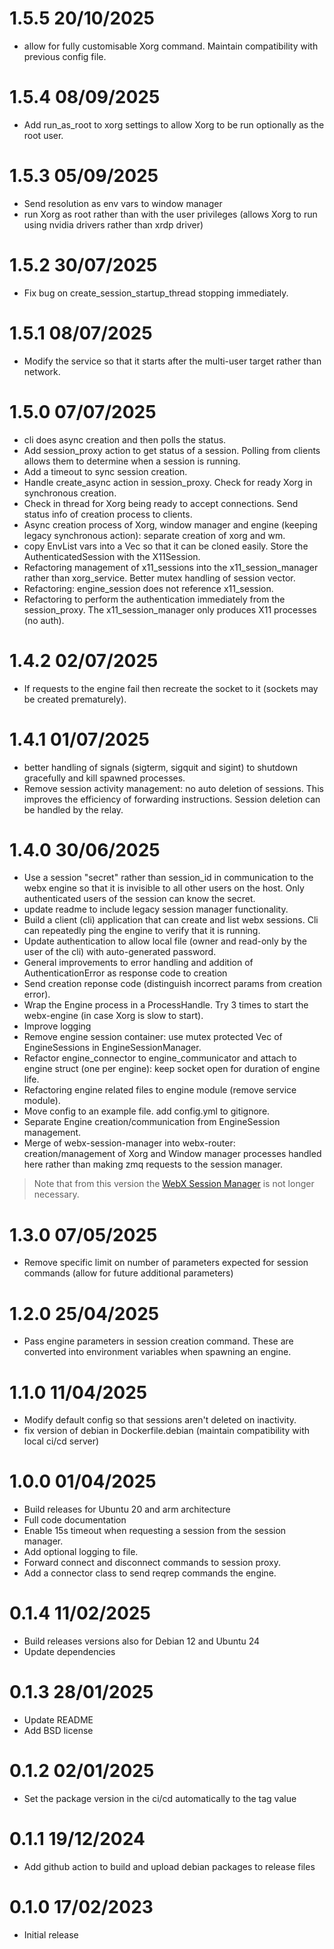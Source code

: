 1.5.5 20/10/2025
================
 * allow for fully customisable Xorg command. Maintain compatibility with previous config file.

1.5.4 08/09/2025
================
 * Add run_as_root to xorg settings to allow Xorg to be run optionally as the root user.

1.5.3 05/09/2025
================
 * Send resolution as env vars to window manager
 * run Xorg as root rather than with the user privileges (allows Xorg to run using nvidia drivers rather than xrdp driver)

1.5.2 30/07/2025
================
 * Fix bug on create_session_startup_thread stopping immediately.

1.5.1 08/07/2025
================
 * Modify the service so that it starts after the multi-user target rather than network.

1.5.0 07/07/2025
================
 * cli does async creation and then polls the status.
 * Add session_proxy action to get status of a session. Polling from clients allows them to determine when a session is running.
 * Add a timeout to sync session creation.
 * Handle create_async action in session_proxy. Check for ready Xorg in synchronous creation.
 * Check in thread for Xorg being ready to accept connections. Send status info of creation process to clients.
 * Async creation process of Xorg, window manager and engine (keeping legacy synchronous action): separate creation of xorg and wm. 
 * copy EnvList vars into a Vec so that it can be cloned easily. Store the AuthenticatedSession with the X11Session.
 * Refactoring management of x11_sessions into the x11_session_manager rather than xorg_service. Better mutex handling of session vector.
 * Refactoring: engine_session does not reference x11_session.
 * Refactoring to perform the authentication immediately from the session_proxy. The x11_session_manager only produces X11 processes (no auth).

1.4.2 02/07/2025
================
 * If requests to the engine fail then recreate the socket to it (sockets may be created prematurely).

1.4.1 01/07/2025
================
 * better handling of signals (sigterm, sigquit and sigint) to shutdown gracefully and kill spawned processes.
 * Remove session activity management: no auto deletion of sessions. This improves the efficiency of forwarding instructions. Session deletion can be handled by the relay.

1.4.0 30/06/2025
================
 * Use a session "secret" rather than session_id in communication to the webx engine so that it is invisible to all other users on the host. Only authenticated users of the session can know the secret.
 * update readme to include legacy session manager functionality.
 * Build a client (cli) application that can create and list webx sessions. Cli can repeatedly ping the engine to verify that it is running.
 * Update authentication to allow local file (owner and read-only by the user of the cli) with auto-generated password.
 * General improvements to error handling and addition of AuthenticationError as response code to creation
 * Send creation reponse code (distinguish incorrect params from creation error).
 * Wrap the Engine process in a ProcessHandle.  Try 3 times to start the webx-engine (in case Xorg is slow to start).
 * Improve logging
 * Remove engine session container: use mutex protected Vec of EngineSessions in EngineSessionManager.
 * Refactor engine_connector to engine_communicator and attach to engine struct (one per engine): keep socket open for duration of engine life.
 * Refactoring engine related files to engine module (remove service module).
 * Move config to an example file. add config.yml to gitignore.
 * Separate Engine creation/communication from EngineSession management.
 * Merge of webx-session-manager into webx-router: creation/management of Xorg and Window manager processes handled here rather than making zmq requests to the session manager.

> Note that from this version the [WebX Session Manager](https://github.com/ILLGrenoble/webx-session-manager) is not longer necessary.

1.3.0 07/05/2025
================
 * Remove specific limit on number of parameters expected for session commands (allow for future additional parameters)

1.2.0 25/04/2025
================
 * Pass engine parameters in session creation command. These are converted into environment variables when spawning an engine.

1.1.0 11/04/2025
================
 * Modify default config so that sessions aren't deleted on inactivity.
 * fix version of debian in Dockerfile.debian (maintain compatibility with local ci/cd server)

1.0.0 01/04/2025
================
 * Build releases for Ubuntu 20 and arm architecture
 * Full code documentation
 * Enable 15s timeout when requesting a session from the session manager.
 * Add optional logging to file.
 * Forward connect and disconnect commands to session proxy. 
 * Add a connector class to send reqrep commands the engine.

0.1.4 11/02/2025
================
 * Build releases versions also for Debian 12 and Ubuntu 24
 * Update dependencies

0.1.3 28/01/2025
================
 * Update README
 * Add BSD license

0.1.2 02/01/2025
================
 * Set the package version in the ci/cd automatically to the tag value

0.1.1 19/12/2024
================
* Add github action to build and upload debian packages to release files

0.1.0 17/02/2023
================
 * Initial release
